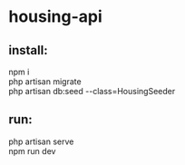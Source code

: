 # housing-api

## install: ##
npm i\
php artisan migrate\
php artisan db:seed --class=HousingSeeder

## run: ##
php artisan serve\
npm run dev
